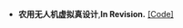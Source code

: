 
- <strong>农用无人机虚拟真设计</strong>,<strong>In Revision.</strong> [[Code]](https://github.com/senli1073/LNRL)